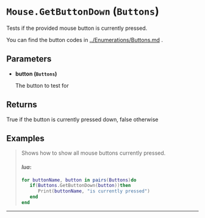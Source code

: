 # `Mouse.GetButtonDown` (`Buttons`)


Tests if the provided mouse button is currently pressed.

You can find the button codes in [../Enumerations/Buttons.md](../Enumerations/Buttons.md) .


## Parameters

* **button (`Buttons`)** 

	The button to test for

## Returns

True if the button is currently pressed down, false otherwise
## Examples

> Shows how to show all mouse buttons currently pressed.
> 
> #### _lua_:
> ```lua
> for buttonName, button in pairs(Buttons)do
>    if(Buttons.GetButtonDown(button))then
>       Print(buttonName, "is currently pressed")
>    end
> end
> ```
---